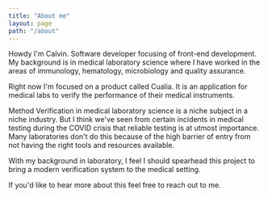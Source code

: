 ```yaml
---
title: "About me"
layout: page
path: "/about"
---
```


Howdy I'm Calvin. Software developer focusing of front-end development. My background is in medical laboratory science where I have worked in the areas of immunology, hematology, microbiology and quality assurance.

Right now I'm focused on a product called Cualia. It is an application for medical labs to verify the performance of their medical instruments.

Method Verification in medical laboratory science is a niche subject in a niche industry. But I think we've seen from certain incidents in medical testing during the COVID crisis that reliable testing is at utmost importance. Many laboratories don't do this because of the high barrier of entry from not having the right tools and resources available.

With my background in laboratory, I feel I should spearhead this project to bring a modern verification system to the medical setting.

If you'd like to hear more about this feel free to reach out to me.

